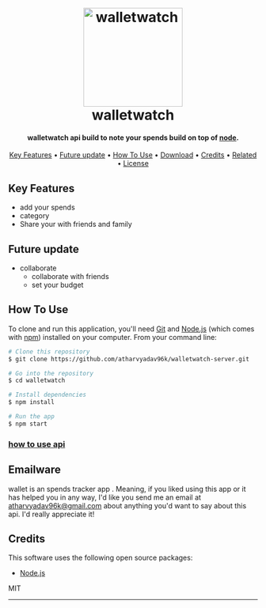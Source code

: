 
<h1 align="center">
  <br>
  <a href="http://www.amitmerchant.com/electron-markdownify"><img src="https://i.postimg.cc/d12XZRFq/Mac-Book-Air-1.png" alt="walletwatch" width="200"></a>
  <br>
  walletwatch
  <br>
</h1>

<h4 align="center">walletwatch api build to note your spends build on top of <a href="https://nodejs.org/en/blog/release/v20.16.0" target="_blank">node</a>.</h4>

<!-- <p align="center">
  <a href="https://badge.fury.io/js/electron-markdownify">
    <img src="https://badge.fury.io/js/electron-markdownify.svg"
         alt="Gitter">
  </a>
  <a href="https://gitter.im/amitmerchant1990/electron-markdownify"><img src="https://badges.gitter.im/amitmerchant1990/electron-markdownify.svg"></a>
  <a href="https://saythanks.io/to/bullredeyes@gmail.com">
      <img src="https://img.shields.io/badge/SayThanks.io-%E2%98%BC-1EAEDB.svg">
  </a>
  <a href="https://www.paypal.me/AmitMerchant">
    <img src="https://img.shields.io/badge/$-donate-ff69b4.svg?maxAge=2592000&amp;style=flat">
  </a>
</p> -->

<p align="center">
  <a href="#key-features">Key Features</a> •
  <a href="#future-update">Future update</a> •
  <a href="#how-to-use">How To Use</a> •
  <a href="#download">Download</a> •
  <a href="#credits">Credits</a> •
  <a href="#related">Related</a> •
  <a href="#license">License</a>
</p>

## Key Features

* add your spends
* category
* Share your with friends and family 

## Future update

* collaborate
    - collaborate with friends
    - set your budget

## How To Use

To clone and run this application, you'll need [Git](https://git-scm.com) and [Node.js](https://nodejs.org/en/download/) (which comes with [npm](http://npmjs.com)) installed on your computer. From your command line:

```bash
# Clone this repository
$ git clone https://github.com/atharvyadav96k/walletwatch-server.git

# Go into the repository
$ cd walletwatch

# Install dependencies
$ npm install

# Run the app
$ npm start
```
### [how to use api](https://github.com/atharvyadav96k/walletwatch-server/wiki)

## Emailware

wallet is an spends tracker app . Meaning, if you liked using this app or it has helped you in any way, I'd like you send me an email at <atharvyadav96k@gmail.com> about anything you'd want to say about this api. I'd really appreciate it!




## Credits

This software uses the following open source packages:

- [Node.js](https://nodejs.org/)



MIT

---


